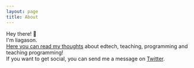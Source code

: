 ```yaml
---
layout: page
title: About
---
```


Hey there! 👋  
I'm liagason.  
[Here you can read my thoughts](https://liagason.com) about edtech, teaching, programming and teaching programming!  
If you want to get social, you can send me a message on [Twitter](https://twitter.com/liagason).  
